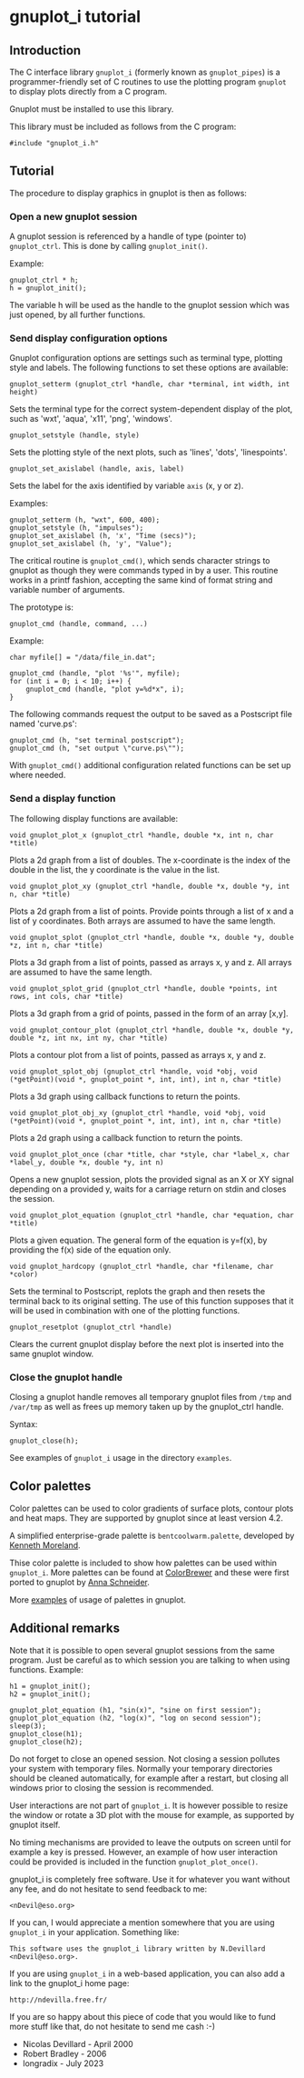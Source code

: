 gnuplot_i tutorial
==================

Introduction
------------

The C interface library `gnuplot_i` (formerly known as `gnuplot_pipes`) is a programmer-friendly set of C routines to use the plotting program `gnuplot` to display plots directly from a C program.

Gnuplot must be installed to use this library.

This library must be included as follows from the C program:

    #include "gnuplot_i.h"


Tutorial
--------

The procedure to display graphics in gnuplot is then as follows:


### Open a new gnuplot session

  A gnuplot session is referenced by a handle of type (pointer to) `gnuplot_ctrl`. This is done by calling `gnuplot_init()`.

  Example:

    gnuplot_ctrl * h;
    h = gnuplot_init();

  The variable h will be used as the handle to the gnuplot session which was just opened, by all further functions.


### Send display configuration options

  Gnuplot configuration options are settings such as terminal type, plotting style and labels.
  The following functions to set these options are available:

    gnuplot_setterm (gnuplot_ctrl *handle, char *terminal, int width, int height)

  Sets the terminal type for the correct system-dependent display of the plot, such as 'wxt', 'aqua', 'x11', 'png', 'windows'.

    gnuplot_setstyle (handle, style)

  Sets the plotting style of the next plots, such as 'lines', 'dots', 'linespoints'.

    gnuplot_set_axislabel (handle, axis, label)

  Sets the label for the axis identified by variable `axis` (x, y or z).

  Examples:

    gnuplot_setterm (h, "wxt", 600, 400);
    gnuplot_setstyle (h, "impulses");
    gnuplot_set_axislabel (h, 'x', "Time (secs)");
    gnuplot_set_axislabel (h, 'y', "Value");

  The critical routine is `gnuplot_cmd()`, which sends character strings to gnuplot as though they were commands typed in by a user. This routine works in a printf fashion, accepting the same kind of format string and variable number of arguments.

  The prototype is:

    gnuplot_cmd (handle, command, ...)

  Example:

    char myfile[] = "/data/file_in.dat";
    
    gnuplot_cmd (handle, "plot '%s'", myfile);
    for (int i = 0; i < 10; i++) {
        gnuplot_cmd (handle, "plot y=%d*x", i);
    }

  The following commands request the output to be saved as a Postscript file named 'curve.ps':

    gnuplot_cmd (h, "set terminal postscript");
    gnuplot_cmd (h, "set output \"curve.ps\"");

  With `gnuplot_cmd()` additional configuration related functions can be set up where needed.


### Send a display function

  The following display functions are available:

    void gnuplot_plot_x (gnuplot_ctrl *handle, double *x, int n, char *title)

  Plots a 2d graph from a list of doubles. The x-coordinate is the index of the double in the list, the y coordinate is the value in the list.

    void gnuplot_plot_xy (gnuplot_ctrl *handle, double *x, double *y, int n, char *title)

  Plots a 2d graph from a list of points. Provide points through a list of x and a list of y coordinates. Both arrays are assumed to have the same length.

    void gnuplot_splot (gnuplot_ctrl *handle, double *x, double *y, double *z, int n, char *title)

  Plots a 3d graph from a list of points, passed as arrays x, y and z. All arrays are assumed to have the same length.

    void gnuplot_splot_grid (gnuplot_ctrl *handle, double *points, int rows, int cols, char *title)

  Plots a 3d graph from a grid of points, passed in the form of an array [x,y].

    void gnuplot_contour_plot (gnuplot_ctrl *handle, double *x, double *y, double *z, int nx, int ny, char *title)

  Plots a contour plot from a list of points, passed as arrays x, y and z.

    void gnuplot_splot_obj (gnuplot_ctrl *handle, void *obj, void (*getPoint)(void *, gnuplot_point *, int, int), int n, char *title)

  Plots a 3d graph using callback functions to return the points.

    void gnuplot_plot_obj_xy (gnuplot_ctrl *handle, void *obj, void (*getPoint)(void *, gnuplot_point *, int, int), int n, char *title)

  Plots a 2d graph using a callback function to return the points.

    void gnuplot_plot_once (char *title, char *style, char *label_x, char *label_y, double *x, double *y, int n)

  Opens a new gnuplot session, plots the provided signal as an X or XY signal depending on a provided y, waits for a carriage return on stdin and closes the session.

    void gnuplot_plot_equation (gnuplot_ctrl *handle, char *equation, char *title)

  Plots a given equation. The general form of the equation is y=f(x), by providing the f(x) side of the equation only.

    void gnuplot_hardcopy (gnuplot_ctrl *handle, char *filename, char *color)

  Sets the terminal to Postscript, replots the graph and then resets the terminal back to its original setting. The use of this function supposes that it will be used in combination with one of the plotting functions.

    gnuplot_resetplot (gnuplot_ctrl *handle)

  Clears the current gnuplot display before the next plot is inserted into the same gnuplot window.


### Close the gnuplot handle

  Closing a gnuplot handle removes all temporary gnuplot files from `/tmp` and `/var/tmp` as well as frees up memory taken up by the gnuplot_ctrl handle.

  Syntax:

    gnuplot_close(h);


See examples of `gnuplot_i` usage in the directory `examples`.


Color palettes
--------------

Color palettes can be used to color gradients of surface plots, contour plots and heat maps.
They are supported by gnuplot since at least version 4.2.

A simplified enterprise-grade palette is `bentcoolwarm.palette`, developed by [Kenneth Moreland](https://www.kennethmoreland.com/color-maps/).

Thise color palette is included to show how palettes can be used within `gnuplot_i`.
More palettes can be found at [ColorBrewer](http://colorbrewer2.org/) and these were
first ported to gnuplot by [Anna Schneider](https://github.com/aschn/gnuplot-colorbrewer).

More [examples](http://www.gnuplotting.org/tag/palette/) of usage of palettes in gnuplot.


Additional remarks
------------------

Note that it is possible to open several gnuplot sessions from the same program. Just be careful as to which session you are talking to when using functions. Example:

    h1 = gnuplot_init();
    h2 = gnuplot_init();

    gnuplot_plot_equation (h1, "sin(x)", "sine on first session");
    gnuplot_plot_equation (h2, "log(x)", "log on second session");
    sleep(3);
    gnuplot_close(h1);
    gnuplot_close(h2);

Do not forget to close an opened session. Not closing a session pollutes your system with temporary files. Normally your temporary directories should be cleaned automatically, for example after a restart, but closing all windows prior to closing the session is recommended.

User interactions are not part of `gnuplot_i`. It is however possible to resize the window or rotate a 3D plot with the mouse for example, as supported by gnuplot itself.

No timing mechanisms are provided to leave the outputs on screen until for example a key is pressed. However, an example of how user interaction could be provided is included in the function `gnuplot_plot_once()`.

gnuplot_i is completely free software. Use it for whatever you want without any fee, and do not hesitate to send feedback to me:

    <nDevil@eso.org>

If you can, I would appreciate a mention somewhere that you are using `gnuplot_i` in your application. Something like:

    This software uses the gnuplot_i library written by N.Devillard <nDevil@eso.org>.

If you are using `gnuplot_i` in a web-based application, you can also add a link to the gnuplot_i home page:

    http://ndevilla.free.fr/

If you are so happy about this piece of code that you would like to fund more stuff like that, do not hesitate to send me cash :-)


* Nicolas Devillard - April 2000
* Robert Bradley - 2006
* longradix - July 2023
